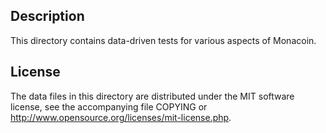 Description
------------

This directory contains data-driven tests for various aspects of Monacoin.

License
--------

The data files in this directory are distributed under the MIT software
license, see the accompanying file COPYING or
http://www.opensource.org/licenses/mit-license.php.

